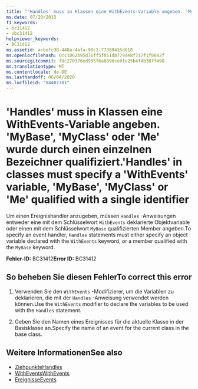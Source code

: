 ```yaml
---
title: "'Handles' muss in Klassen eine WithEvents-Variable angeben. 'MyBase', 'MyClass' oder 'Me' wurde durch einen einzelnen Bezeichner qualifiziert."
ms.date: 07/20/2015
f1_keywords:
- bc31412
- vbc31412
helpviewer_keywords:
- BC31412
ms.assetid: acbefc38-448a-4afa-90c2-77389415d618
ms.openlocfilehash: 0cc1062b95d76ff5f851db779de8f717f1f0082f
ms.sourcegitcommit: f8c270376ed905f6a8896ce0fe25b4f4b38ff498
ms.translationtype: MT
ms.contentlocale: de-DE
ms.lasthandoff: 06/04/2020
ms.locfileid: "84407781"
---
```

# <a name="handles-in-classes-must-specify-a-withevents-variable-mybase-myclass-or-me-qualified-with-a-single-identifier"></a><span data-ttu-id="60219-102">'Handles' muss in Klassen eine WithEvents-Variable angeben. 'MyBase', 'MyClass' oder 'Me' wurde durch einen einzelnen Bezeichner qualifiziert.</span><span class="sxs-lookup"><span data-stu-id="60219-102">'Handles' in classes must specify a 'WithEvents' variable, 'MyBase', 'MyClass' or 'Me' qualified with a single identifier</span></span>
<span data-ttu-id="60219-103">Um einen Ereignishandler anzugeben, müssen `Handles` -Anweisungen entweder eine mit dem Schlüsselwort `WithEvents` deklarierte Objektvariable oder einen mit dem Schlüsselwort `MyBase` qualifizierten Member angeben.</span><span class="sxs-lookup"><span data-stu-id="60219-103">To specify an event handler, `Handles` statements must either specify an object variable declared with the `WithEvents` keyword, or a member qualified with the `MyBase` keyword.</span></span>  
  
 <span data-ttu-id="60219-104">**Fehler-ID:** BC31412</span><span class="sxs-lookup"><span data-stu-id="60219-104">**Error ID:** BC31412</span></span>  
  
## <a name="to-correct-this-error"></a><span data-ttu-id="60219-105">So beheben Sie diesen Fehler</span><span class="sxs-lookup"><span data-stu-id="60219-105">To correct this error</span></span>  
  
1. <span data-ttu-id="60219-106">Verwenden Sie den `WithEvents` -Modifizierer, um die Variablen zu deklarieren, die mit der `Handles` -Anweisung verwendet werden können.</span><span class="sxs-lookup"><span data-stu-id="60219-106">Use the `WithEvents` modifier to declare the variables to be used with the `Handles` statement.</span></span>  
  
2. <span data-ttu-id="60219-107">Geben Sie den Namen eines Ereignisses für die aktuelle Klasse in der Basisklasse an.</span><span class="sxs-lookup"><span data-stu-id="60219-107">Specify the name of an event for the current class in the base class.</span></span>  
  
## <a name="see-also"></a><span data-ttu-id="60219-108">Weitere Informationen</span><span class="sxs-lookup"><span data-stu-id="60219-108">See also</span></span>

- [<span data-ttu-id="60219-109">Ziehpunkte</span><span class="sxs-lookup"><span data-stu-id="60219-109">Handles</span></span>](../language-reference/statements/handles-clause.md)
- [<span data-ttu-id="60219-110">WithEvents</span><span class="sxs-lookup"><span data-stu-id="60219-110">WithEvents</span></span>](../language-reference/modifiers/withevents.md)
- [<span data-ttu-id="60219-111">Ereignisse</span><span class="sxs-lookup"><span data-stu-id="60219-111">Events</span></span>](../programming-guide/language-features/events/index.md)
